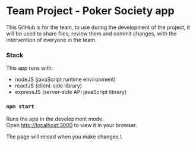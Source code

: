 # Team Project - Poker Society app

This GitHub is for the team, to use during the development of the project, it will be used to share files, review them and commit changes, with the intervention of everyone in the team.

### Stack 

This app runs with:

* nodeJS (javaScript runtime environment)
* reactJS (client-side library)
* expressJS (server-side API javaScript library)

### `npm start`

Runs the app in the development mode.\
Open [http://localhost:3000](http://localhost:3000) to view it in your browser.

The page will reload when you make changes.\

